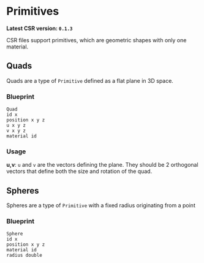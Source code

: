 # Primitives
**Latest CSR version: `0.1.3`**

CSR files support primitives, which are geometric shapes with only one material.

## Quads
Quads are a type of `Primitive` defined as a flat plane in 3D space.

### Blueprint
```
Quad
id x
position x y z
u x y z
v x y z
material id
```

### Usage
**u,v**: `u` and `v` are the vectors defining the plane. They should be 2 orthogonal vectors that define both the size and rotation of the quad.

## Spheres
Spheres are a type of `Primitive` with a fixed radius originating from a point

### Blueprint
```
Sphere
id x
position x y z
material id
radius double
```
